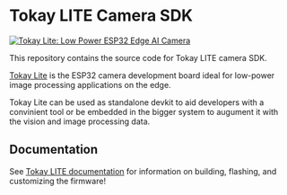 # Tokay LITE Camera SDK

[![Tokay Lite: Low Power ESP32 Edge AI Camera](https://docs.maxlab.io/images/tokay-lite/edge-ai-angle.jpeg)](https://maxlab.io/store/edge-ai-camera/)

This repository contains the source code for Tokay LITE camera SDK.

[Tokay Lite](https://maxlab.io/store/edge-ai-camera/) is the ESP32 camera development board ideal for low-power image
processing applications on the edge.

Tokay Lite can be used as standalone devkit to aid developers with a convinient
tool or be embedded in the bigger system to augument it with the vision and
image processing data.

## Documentation

See [Tokay LITE documentation](https://docs.maxlab.io/docs/edge-ai-tokay-lite/)
for information on building, flashing, and customizing the firmware!
